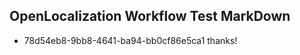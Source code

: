 ## OpenLocalization Workflow Test MarkDown
* 78d54eb8-9bb8-4641-ba94-bb0cf86e5ca1 
thanks!<!--HONumber=Mar16_HO4-->
